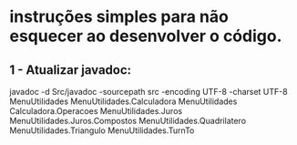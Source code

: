 # instruções simples para não esquecer ao desenvolver o código.

## 1 - Atualizar javadoc:

javadoc -d Src/javadoc -sourcepath src -encoding UTF-8 -charset UTF-8 MenuUtilidades MenuUtilidades.Calculadora MenuUtilidades Calculadora.Operacoes MenuUtilidades.Juros MenuUtilidades.Juros.Compostos MenuUtilidades.Quadrilatero MenuUtilidades.Triangulo MenuUtilidades.TurnTo


